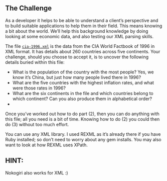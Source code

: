 ## The Challenge
As a developer it helps to be able to understand a client’s perspective and to build suitable applications to help them in their field. This means knowing a bit about the world. We’ll help this background knowledge by doing looking at some economic data, and also testing our XML parsing skills.

The file [`cia-1996.xml`](http://rubylearning.com/data/cia-1996.zip) is the data from the CIA World Factbook of 1996 in XML format. It has details about 260 countries across five continents. Your challenge, should you choose to accept it, is to uncover the following details buried within this file:

 - What is the population of the country with the most people? Yes, we know it’s China, but just how many people lived there in 1996?
 - What are the five countries with the highest inflation rates, and what were those rates in 1996?
 - What are the six continents in the file and which countries belong to which continent? Can you also produce them in alphabetical order?
 - 
Once you’ve worked out how to do part (2), then you can do anything with this file; all you need is a bit of time. Knowing how to do (2) you could then do (3) without too much effort.

You can use any XML library. I used REXML as it’s already there if you have Ruby installed; so don’t need to worry about any gem installs. You may also want to look at how REXML uses XPath. 

## HINT:
Nokogiri also works for XML :)

